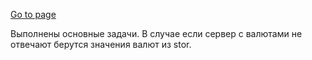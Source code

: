 [Go to page](https://zubov-illia.github.io/alvarium-soft-test-task/)

Выполнены основные задачи.
В случае если сервер с валютами не отвечают берутся значения валют из stor.